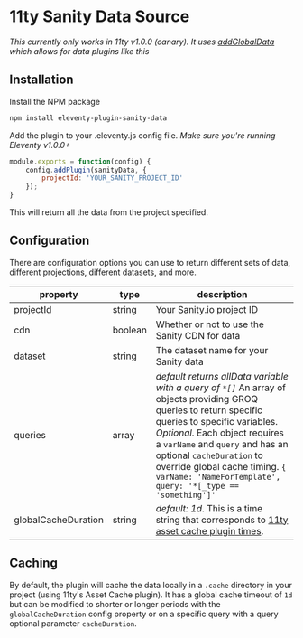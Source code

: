 # 11ty Sanity Data Source

*This currently only works in 11ty v1.0.0 (canary). It uses [addGlobalData](https://www.11ty.dev/docs/data-global-custom/) which allows for data plugins like this*

## Installation

Install the NPM package

```sh
npm install eleventy-plugin-sanity-data
```

Add the plugin to your .eleventy.js config file. *Make sure you're running Eleventy v1.0.0+*

```js
module.exports = function(config) {
    config.addPlugin(sanityData, {
        projectId: 'YOUR_SANITY_PROJECT_ID'
    });
}
```

This will return all the data from the project specified.

## Configuration

There are configuration options you can use to return different sets of data, different projections, different datasets, and more.

| property | type | description |
| -------- | ---- | ----------- |
| projectId | string | Your Sanity.io project ID |
| cdn | boolean | Whether or not to use the Sanity CDN for data |
| dataset | string | The dataset name for your Sanity data |
| queries | array | *default returns allData variable with a query of `*[]`* An array of objects providing GROQ queries to return specific queries to specific variables. *Optional*. Each object requires a `varName` and `query` and has an optional `cacheDuration` to override global cache timing. `{ varName: 'NameForTemplate', query: '*[_type == 'something']'` |
| globalCacheDuration | string | *default: 1d*. This is a time string that corresponds to [11ty asset cache plugin times](https://www.11ty.dev/docs/plugins/cache/#change-the-cache-duration). |



## Caching

By default, the plugin will cache the data locally in a `.cache` directory in your project (using 11ty's Asset Cache plugin). It has a global cache timeout of `1d` but can be modified to shorter or longer periods with the `globalCacheDuration` config property or on a specific query with a query optional parameter `cacheDuration`.